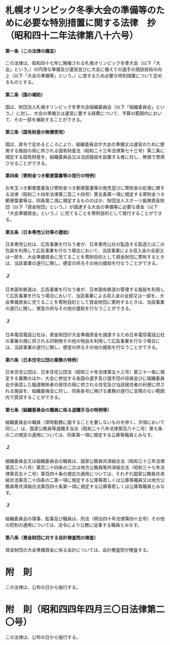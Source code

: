 # 札幌オリンピック冬季大会の準備等のために必要な特別措置に関する法律　抄（昭和四十二年法律第八十六号）
#### 第一条（この法律の趣旨）
この法律は、昭和四十七年に開催される札幌オリンピック冬季大会（以下「大会」という。）の円滑な準備及び運営並びに大会に備えての選手の競技技術の向上（以下「大会の準備等」という。）に資するため必要な特別措置について定めるものとする。
#### 第二条（国の補助）
国は、財団法人札幌オリンピック冬季大会組織委員会（以下「組織委員会」という。）に対し、大会の準備又は運営に要する経費について、予算の範囲内において、その一部を補助することができる。
#### 第三条（国有財産の無償使用）
国は、政令で定めるところにより、組織委員会が大会の準備又は運営のために使用する施設の用に供される国有財産法（昭和二十三年法律第七十三号）第二条に規定する国有財産を、組織委員会又は当該施設を設置する者に対し、無償で使用させることができる。
#### 第四条（寄附金つき郵便葉書等の発行の特例）
お年玉つき郵便葉書及び寄附金つき郵便葉書等の発売並びに寄附金の処理に関する法律（昭和二十四年法律第二百二十四号）第五条第一項に規定する寄附金つき郵便葉書等は、同条第二項に規定するもののほか、財団法人スポーツ振興資金財団（以下「資金財団」という。）が調達する大会の準備等に必要な資金（以下「大会準備資金」という。）に充てることを寄附目的として発行することができる。
#### 第五条（日本専売公社等の援助）
日本専売公社は、広告事業を行なう者が、日本専売公社の製造する製造たばこの包装を利用して広告事業を行なう場合において、当該事業による収入金の全部又は一部を、大会準備資金に充てることを寄附目的として資金財団に寄附するときは、当該事業の遂行に関し、便宜の供与その他の援助を行なうことができる。
##### ２
日本国有鉄道は、広告事業を行なう者が、日本国有鉄道の管理する施設を利用して広告事業を行なう場合において、当該事業による収入金の全部又は一部を、大会準備資金に充てることを寄附目的として資金財団に寄附するときは、当該事業の遂行に関し、便宜の供与その他の援助を行なうことができる。
##### ３
日本電信電話公社は、資金財団が大会準備資金を調達するため日本電信電話公社の事業の用に供される印刷物その他の物品を利用して広告事業を行なう場合には、当該事業の遂行に関し、便宜の供与その他の援助を行なうことができる。
#### 第六条（日本住宅公団の業務の特例）
日本住宅公団は、日本住宅公団法（昭和三十年法律第五十三号）第三十一条に規定する業務のほか、大会に参加する各国の選手及び選手団の役員並びに組織委員会が承認した報道関係者の居住の用に供される住宅及び当該居住者の利便に供される施設を、組織委員会に対し、同条各号に掲げる業務の遂行に支障のない範囲内で賃貸することができる。
#### 第七条（組織委員会の職員に係る退職手当の特例等）
組織委員会の職員（常時勤務に服することを要しないものを除く。次項において同じ。）は、国家公務員等退職手当法（昭和二十八年法律第百八十二号）第七条の二の規定の適用については、同条第一項に規定する公庫等職員とみなす。
##### ２
組織委員会又は組織委員会の職員は、国家公務員共済組合法（昭和三十三年法律第百二十八号）第百二十四条の二又は地方公務員等共済組合法（昭和三十七年法律第百五十二号）第百四十条の規定の適用については、それぞれ国家公務員共済組合法第百二十四条の二第一項に規定する公庫等若しくは公庫等職員又は地方公務員等共済組合法第百四十条第一項に規定する公庫等若しくは公庫等職員とみなす。
##### ３
組織委員会の理事、監事及び職員は、刑法（明治四十年法律第四十五号）その他の罰則の適用については、法令により公務に従事する職員とみなす。
#### 第八条（資金財団に対する会計検査院の検査）
資金財団の大会準備資金に係る会計については、会計検査院が検査する。
# 附　則
この法律は、公布の日から施行する。
# 附　則（昭和四四年四月三〇日法律第二〇号）
この法律は、公布の日から施行する。
